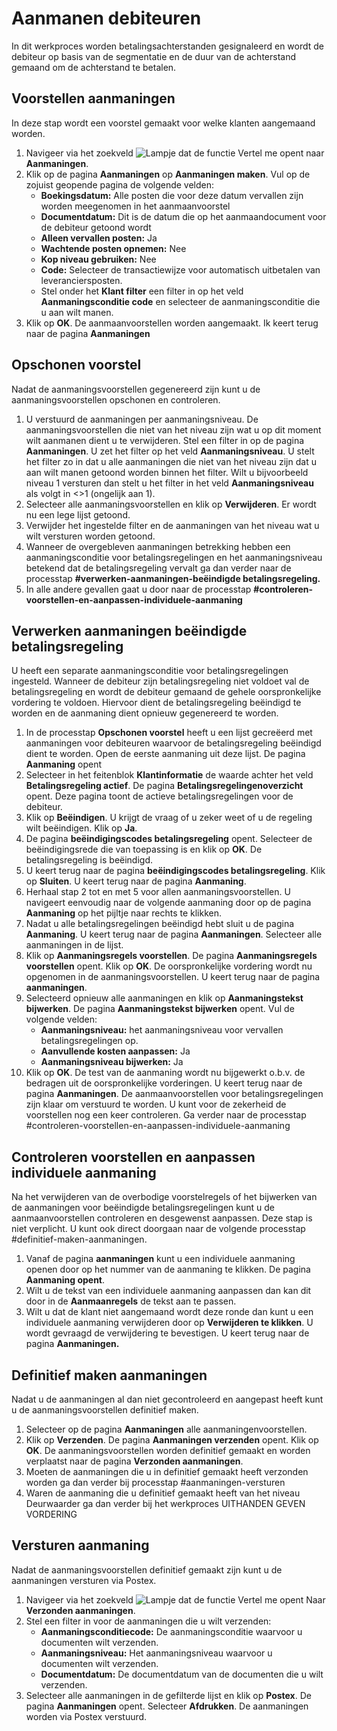 # Aanmanen debiteuren

In dit werkproces worden betalingsachterstanden gesignaleerd en wordt de debiteur op basis van de segmentatie en de duur van de achterstand gemaand om de achterstand te betalen.

## Voorstellen aanmaningen

In deze stap wordt een voorstel gemaakt voor welke klanten aangemaand worden. 

1. Navigeer via het zoekveld ![Lampje dat de functie Vertel me opent](https://docs.microsoft.com/nl-NL/dynamics365/business-central/media/ui-search/search_small.png "Vertel me wat u wilt doen") naar **Aanmaningen**. 
2. Klik op de pagina **Aanmaningen** op **Aanmaningen maken**. Vul op de zojuist geopende pagina de volgende velden:
	* **Boekingsdatum:** Alle posten die voor deze datum vervallen zijn worden meegenomen in het aanmaanvoorstel
	* **Documentdatum:** Dit is de datum die op het aanmaandocument voor de debiteur getoond wordt
	* **Alleen vervallen posten:** Ja
	* **Wachtende posten opnemen:** Nee
	* **Kop niveau gebruiken:** Nee
	* **Code:** Selecteer de transactiewijze voor automatisch uitbetalen van leveranciersposten.
	* Stel onder het **Klant filter** een filter in op het veld **Aanmaningsconditie code** en selecteer de aanmaningsconditie die u aan wilt manen. 
3. Klik op **OK**. De aanmaanvoorstellen worden aangemaakt. Ik keert terug naar de pagina **Aanmaningen**

## Opschonen voorstel

Nadat de aanmaningsvoorstellen gegenereerd zijn kunt u de aanmaningsvoorstellen opschonen en controleren. 

1. U verstuurd de aanmaningen per aanmaningsniveau. De aanmaningsvoorstellen die niet van het niveau zijn wat u op dit moment wilt aanmanen dient u te verwijderen. Stel een filter in op de pagina **Aanmaningen**. U zet het filter op het veld **Aanmaningsniveau**. U stelt het filter zo in dat u alle aanmaningen die niet van het niveau zijn dat u aan wilt manen getoond worden binnen het filter. Wilt u bijvoorbeeld niveau 1 versturen dan stelt u het filter in het veld **Aanmaningsniveau** als volgt in <>1 (ongelijk aan 1).
2. Selecteer alle aanmaningsvoorstellen en klik op **Verwijderen**. Er wordt nu een lege lijst getoond. 
3. Verwijder het ingestelde filter en de aanmaningen van het niveau wat u wilt versturen worden getoond. 
4. Wanneer de overgebleven aanmaningen betrekking hebben een aanmaningsconditie voor betalingsregelingen en het aanmaningsniveau betekend dat de betalingsregeling vervalt ga dan verder naar de processtap **#verwerken-aanmaningen-beëindigde betalingsregeling.** 
5. In alle andere gevallen gaat u door naar de processtap **#controleren-voorstellen-en-aanpassen-individuele-aanmaning**

## Verwerken aanmaningen beëindigde betalingsregeling

U heeft een separate aanmaningsconditie voor betalingsregelingen ingesteld. Wanneer de debiteur zijn betalingsregeling niet voldoet val de betalingsregeling en wordt de debiteur gemaand de gehele oorspronkelijke vordering te voldoen. Hiervoor dient de betalingsregeling beëindigd te worden en de aanmaning dient opnieuw gegenereerd te worden. 

1. In de processtap **Opschonen voorstel** heeft u een lijst gecreëerd met aanmaningen voor debiteuren waarvoor de betalingsregeling beëindigd dient te worden. Open de eerste aanmaning uit deze lijst. De pagina **Aanmaning** opent 
2. Selecteer in het feitenblok **Klantinformatie** de waarde achter het veld **Betalingsregeling actief**. De pagina **Betalingsregelingenoverzicht** opent. Deze pagina toont de actieve betalingsregelingen voor de debiteur. 
3. Klik op **Beëindigen**. U krijgt de vraag of u zeker weet of u de regeling wilt beëindigen. Klik op **Ja**. 
4. De pagina **beëindigingscodes betalingsregeling** opent. Selecteer de beëindigingsrede die van toepassing is en klik op **OK**. De betalingsregeling is beëindigd. 
5. U keert terug naar de pagina **beëindigingscodes betalingsregeling**. Klik op **Sluiten**. U keert terug naar de pagina **Aanmaning**.
6. Herhaal stap 2 tot en met 5 voor allen aanmaningsvoorstellen. U navigeert eenvoudig naar de volgende aanmaning door op de pagina **Aanmaning** op het pijltje naar rechts te klikken. 
7. Nadat u alle betalingsregelingen beëindigd hebt sluit u de pagina **Aanmaning**. U keert terug naar de pagina **Aanmaningen**. Selecteer alle aanmaningen in de lijst. 
8. Klik op **Aanmaningsregels voorstellen**. De pagina **Aanmaningsregels voorstellen** opent. Klik op **OK**. De oorspronkelijke vordering wordt nu opgenomen in de aanmaningsvoorstellen. U keert terug naar de pagina **aanmaningen**.
9. Selecteerd opnieuw alle aanmaningen en klik op **Aanmaningstekst bijwerken**. De pagina **Aanmaningstekst bijwerken** opent. Vul de volgende velden:
	* **Aanmaningsniveau:** het aanmaningsniveau voor vervallen betalingsregelingen op. 
	* **Aanvullende kosten aanpassen:** Ja
	* **Aanmaningsniveau bijwerken:** Ja
10. Klik op **OK**. De test van de aanmaning wordt nu bijgewerkt o.b.v. de bedragen uit de oorspronkelijke vorderingen. U keert terug naar de pagina **Aanmaningen**. De aanmaanvoorstellen voor betalingsregelingen zijn klaar om verstuurd te worden. U kunt voor de zekerheid de voorstellen nog een keer controleren. Ga verder naar de processtap #controleren-voorstellen-en-aanpassen-individuele-aanmaning

## Controleren voorstellen en aanpassen individuele aanmaning

Na het verwijderen van de overbodige voorstelregels of het bijwerken van de aanmaningen voor beëindigde betalingsregelingen kunt u de aanmaanvoorstellen controleren en desgewenst aanpassen. Deze stap is niet verplicht. U kunt ook direct doorgaan naar de volgende processtap #definitief-maken-aanmaningen.

1.	Vanaf de pagina **aanmaningen** kunt u een individuele aanmaning openen door op het nummer van de aanmaning te klikken. De pagina **Aanmaning opent**. 
2.	Wilt u de tekst van een individuele aanmaning aanpassen dan kan dit door in de **Aanmaanregels** de tekst aan te passen. 
3.	Wilt u dat de klant niet aangemaand wordt deze ronde dan kunt u een individuele aanmaning verwijderen door op **Verwijderen te klikken**. U wordt gevraagd de verwijdering te bevestigen. U keert terug naar de pagina **Aanmaningen.**

## Definitief maken aanmaningen

Nadat u de aanmaningen al dan niet gecontroleerd en aangepast heeft kunt u de aanmaningsvoorstellen definitief maken. 

1. Selecteer op de pagina **Aanmaningen** alle aanmaningenvoorstellen. 
2. Klik op **Verzenden**. De pagina **Aanmaningen verzenden** opent. Klik op **OK**. De aanmaningsvoorstellen worden definitief gemaakt en worden verplaatst naar de pagina **Verzonden aanmaningen**. 
3. Moeten de aanmaningen die u in definitief gemaakt heeft verzonden worden ga dan verder bij processtap #aanmaningen-versturen
4. Waren de aanmaning die u definitief gemaakt heeft van het niveau Deurwaarder ga dan verder bij het werkproces UITHANDEN GEVEN VORDERING

## Versturen aanmaning

Nadat de aanmaningsvoorstellen definitief gemaakt zijn kunt u de aanmaningen versturen via Postex. 

1. Navigeer via het zoekveld ![Lampje dat de functie Vertel me opent](https://docs.microsoft.com/nl-NL/dynamics365/business-central/media/ui-search/search_small.png "Vertel me wat u wilt doen") Naar **Verzonden aanmaningen**. 
2. Stel een filter in voor de aanmaningen die u wilt verzenden:
	* **Aanmaningsconditiecode:** De aanmaningsconditie waarvoor u documenten wilt verzenden. 
	* **Aanmaningsniveau:** Het aanmaningsniveau waarvoor u documenten wilt verzenden. 
	* **Documentdatum:** De documentdatum van de documenten die u wilt verzenden. 
2. Selecteer alle aanmaningen in de gefilterde lijst en klik op **Postex**. De pagina **Aanmaningen** opent. Selecteer **Afdrukken**. De aanmaningen worden via Postex verstuurd. 



<!--stackedit_data:
eyJoaXN0b3J5IjpbMjg4MjY1MDM2LDEwNTE1NzUyMDZdfQ==
-->